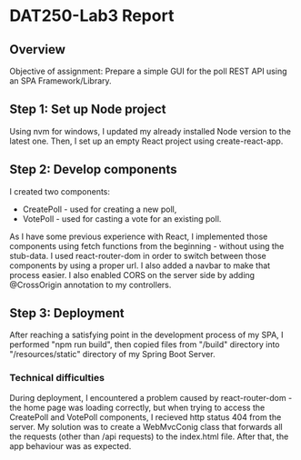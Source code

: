 # DAT250-Lab3 Report

## Overview
Objective of assignment: Prepare a simple GUI for the poll REST API using an SPA Framework/Library.

## Step 1: Set up Node project
Using nvm for windows, I updated my already installed Node version to the latest one. Then, I set up an empty React project using create-react-app.

## Step 2: Develop components
I created two components:
- CreatePoll - used for creating a new poll,
- VotePoll - used for casting a vote for an existing poll.

As I have some previous experience with React, I implemented those components using fetch functions from the beginning - without using the stub-data.
I used react-router-dom in order to switch between those components by using a proper url. I also added a navbar to make that process easier.
I also enabled CORS on the server side by adding @CrossOrigin annotation to my controllers.

## Step 3: Deployment
After reaching a satisfying point in the development process of my SPA, I performed "npm run build", then copied files from "/build" directory into "/resources/static" directory of my Spring Boot Server.

### Technical difficulties
During deployment, I encountered a problem caused by react-router-dom - the home page was loading correctly, but when trying to access the CreatePoll and VotePoll components, I recieved http status 404 from the server.
My solution was to create a WebMvcConig class that forwards all the requests (other than /api requests) to the index.html file.
After that, the app behaviour was as expected.
